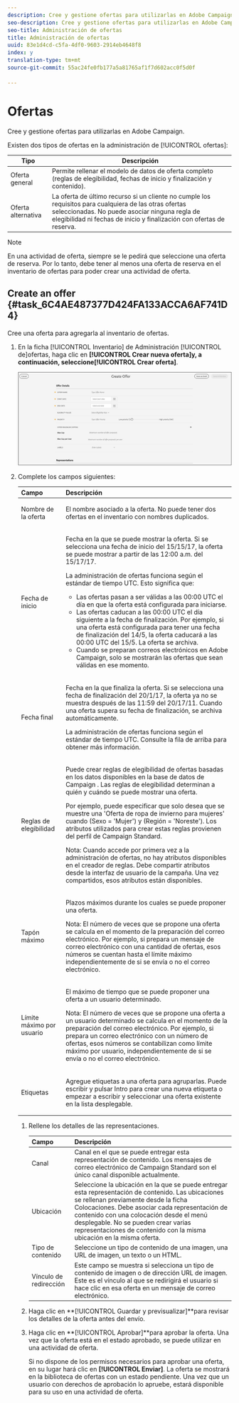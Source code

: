```yaml
---
description: Cree y gestione ofertas para utilizarlas en Adobe Campaign.
seo-description: Cree y gestione ofertas para utilizarlas en Adobe Campaign.
seo-title: Administración de ofertas
title: Administración de ofertas
uuid: 83e1d4cd-c5fa-4df0-9603-2914eb4648f8
index: y
translation-type: tm+mt
source-git-commit: 55ac24fe0fb177a5a81765af1f7d602acc0f5d0f

---
```



# Ofertas

Cree y gestione ofertas para utilizarlas en Adobe Campaign.

Existen dos tipos de ofertas en la administración de [!UICONTROL ofertas]:

| Tipo | Descripción |
|---|---|
| Oferta general | Permite rellenar el modelo de datos de oferta completo (reglas de elegibilidad, fechas de inicio y finalización y contenido). |
| Oferta alternativa | La oferta de último recurso si un cliente no cumple los requisitos para cualquiera de las otras ofertas seleccionadas. No puede asociar ninguna regla de elegibilidad ni fechas de inicio y finalización con ofertas de reserva. |

>[!NOTE]
>
>En una actividad de oferta, siempre se le pedirá que seleccione una oferta de reserva. Por lo tanto, debe tener al menos una oferta de reserva en el inventario de ofertas para poder crear una actividad de oferta.

## Create an offer {#task_6C4AE487377D424FA133ACCA6AF741D4}

Cree una oferta para agregarla al inventario de ofertas.

1. En la ficha [!UICONTROL Inventario] de Administración [!UICONTROL de]ofertas, haga clic en **[!UICONTROL Crear nueva oferta]**y, a continuación, seleccione**[!UICONTROL  Crear oferta]**.

   ![](assets/create-offerx.png)

1. Complete los campos siguientes:

   <table id="table_60A4001CE9F34422ACB59FB62C9CBDCD">
<thead> 
  <tr> 
   <th colname="col1" class="entry"> Campo </th> 
   <th colname="col2" class="entry"> Descripción </th> 
  </tr>
 </thead>
 <tbody> 
  <tr> 
   <td colname="col1"> <p>Nombre de la oferta </p> </td> 
   <td colname="col2"> <p>El nombre asociado a la oferta. No puede tener dos ofertas en el inventario con nombres duplicados. </p> </td> 
  </tr> 
  <tr> 
   <td colname="col1"> <p>Fecha de inicio </p> </td> 
   <td colname="col2"> <p>Fecha en la que se puede mostrar la oferta. Si se selecciona una fecha de inicio del 15/15/17, la oferta se puede mostrar a partir de las 12:00 a.m. del 15/17/17. </p> <p>La administración de ofertas funciona según el estándar de tiempo UTC. Esto significa que: </p> <p> 
     <ul id="ul_A9D49B4405F34E6DA8FB52A13437F799"> 
      <li id="li_9490D092B235479A981FC2D5DD0B17B4">Las ofertas pasan a ser válidas a las 00:00 UTC el día en que la oferta está configurada para iniciarse. </li> 
      <li id="li_C28BB1FEB9E1495593826403CF5F67A9">Las ofertas caducan a las 00:00 UTC el día siguiente a la fecha de finalización. Por ejemplo, si una oferta está configurada para tener una fecha de finalización del 14/5, la oferta caducará a las 00:00 UTC del 15/5. La oferta se archiva. </li> 
      <li id="li_D3F7DCD1BF75410A8F4F5BC468B667AB">Cuando se preparan correos electrónicos en Adobe Campaign, solo se mostrarán las ofertas que sean válidas en ese momento. </li> 
     </ul> </p> </td> 
  </tr> 
  <tr> 
   <td colname="col1"> <p>Fecha final </p> </td> 
   <td colname="col2"> <p>Fecha en la que finaliza la oferta. Si se selecciona una fecha de finalización del 20/1/17, la oferta ya no se muestra después de las 11:59 del 20/17/11. Cuando una oferta supera su fecha de finalización, se archiva automáticamente. </p><p>La administración de ofertas funciona según el estándar de tiempo UTC. Consulte la fila de arriba para obtener más información. </p></td> 
  </tr> 
  <tr> 
   <td colname="col1"> <p>Reglas de elegibilidad </p> </td> 
   <td colname="col2"> <p>Puede crear reglas de elegibilidad de ofertas basadas en los datos disponibles en la base de datos de <span class="keyword"> Campaign</span> . Las reglas de elegibilidad determinan a quién y cuándo se puede mostrar una oferta. </p> <p>Por ejemplo, puede especificar que solo desea que se muestre una 'Oferta de ropa de invierno para mujeres' cuando (Sexo = 'Mujer') y (Región = 'Noreste'). Los atributos utilizados para crear estas reglas provienen del perfil de Campaign Standard. </p> <p>Nota:  Cuando accede por primera vez a la administración de ofertas, no hay atributos disponibles en el creador de reglas. Debe compartir atributos desde la interfaz de usuario de la campaña. Una vez compartidos, esos atributos están disponibles. </p></td> 
  </tr> 
  <tr> 
   <td colname="col1"> <p>Tapón máximo </p> </td> 
   <td colname="col2"> <p>Plazos máximos durante los cuales se puede proponer una oferta. </p> <p>Nota:  El número de veces que se propone una oferta se calcula en el momento de la preparación del correo electrónico. Por ejemplo, si prepara un mensaje de correo electrónico con una cantidad de ofertas, esos números se cuentan hasta el límite máximo independientemente de si se envía o no el correo electrónico. </p></td> 
  </tr> 
  <tr> 
   <td colname="col1"> <p>Límite máximo por usuario </p> </td> 
   <td colname="col2"> <p>El máximo de tiempo que se puede proponer una oferta a un usuario determinado. </p> <p>Nota:  El número de veces que se propone una oferta a un usuario determinado se calcula en el momento de la preparación del correo electrónico. Por ejemplo, si prepara un correo electrónico con un número de ofertas, esos números se contabilizan como límite máximo por usuario, independientemente de si se envía o no el correo electrónico.</p> </td>
  </tr> 
  <tr> 
   <td colname="col1"> <p>Etiquetas </p> </td> 
   <td colname="col2"> <p>Agregue etiquetas a una oferta para agruparlas. Puede escribir y pulsar Intro para crear una nueva etiqueta o empezar a escribir y seleccionar una oferta existente en la lista desplegable. </p> </td> 
  </tr> 
 </tbody> 
</table>

1. Rellene los detalles de las representaciones.

   | Campo | Descripción |
   |---|---|
   | Canal | Canal en el que se puede entregar esta representación de contenido. Los mensajes de correo electrónico de Campaign Standard son el único canal disponible actualmente. |
   | Ubicación | Seleccione la ubicación en la que se puede entregar esta representación de contenido. Las ubicaciones se rellenan previamente desde la ficha Colocaciones. Debe asociar cada representación de contenido con una colocación desde el menú desplegable. No se pueden crear varias representaciones de contenido con la misma ubicación en la misma oferta. |
   | Tipo de contenido | Seleccione un tipo de contenido de una imagen, una URL de imagen, un texto o un HTML. |
   | Vínculo de redirección | Este campo se muestra si selecciona un tipo de contenido de imagen o de dirección URL de imagen. Este es el vínculo al que se redirigirá el usuario si hace clic en esa oferta en un mensaje de correo electrónico. |

1. Haga clic en **[!UICONTROL Guardar y previsualizar]**para revisar los detalles de la oferta antes del envío.
1. Haga clic en **[!UICONTROL Aprobar]**para aprobar la oferta. Una vez que la oferta está en el estado aprobado, se puede utilizar en una actividad de oferta.

   Si no dispone de los permisos necesarios para aprobar una oferta, en su lugar hará clic en **[!UICONTROL Enviar]**. La oferta se mostrará en la biblioteca de ofertas con un estado pendiente. Una vez que un usuario con derechos de aprobación lo apruebe, estará disponible para su uso en una actividad de oferta.
